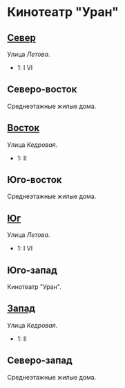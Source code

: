 # Кинотеатр "Уран"

## [Север](./590050.md)

Улица *Летова*.

* 1:    I   VI

## Северо-восток

Среднеэтажные жилые дома.

## [Восток](./595070.md)

Улица *Кедровая*.

* 1:    II

## Юго-восток

Среднеэтажные жилые дома.

## [Юг](./590080.md)

Улица *Летова*.

* 1:    I   VI

## Юго-запад

Кинотеатр "Уран".

## [Запад](./585070.md)

Улица *Кедровая*.

* 1:    II

## Северо-запад

Среднеэтажные жилые дома.
